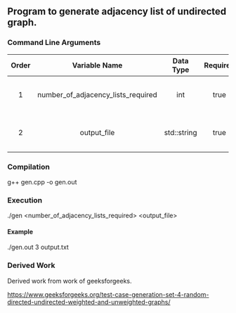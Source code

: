 ## Program to generate adjacency list of undirected graph.

### Command Line Arguments
|Order|Variable Name|Data Type|Required|Description|
|:---:|:---:|:---:|:---:|:---:|
|1|number_of_adjacency_lists_required|int|true|Number of adjacency lists to be generated.|
|2|output_file|std::string|true|File name to write generated output.|

### Compilation
g++ gen.cpp -o gen.out

### Execution
./gen <number_of_adjacency_lists_required> <output_file>

#### Example
./gen.out 3 output.txt

### Derived Work
Derived work from work of geeksforgeeks.

https://www.geeksforgeeks.org/test-case-generation-set-4-random-directed-undirected-weighted-and-unweighted-graphs/

